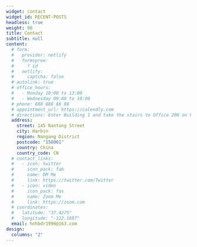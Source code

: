 ```yaml
---
widget: contact
widget_id: RECENT-POSTS
headless: true
weight: 90
title: Contact
subtitle: null
content:
  # form:
  #   provider: netlify
  #   formspree:
  #     ? id
  #   netlify:
  #     captcha: false
  # autolink: true
  # office_hours:
  #   - Monday 10:00 to 13:00
  #   - Wednesday 09:00 to 10:00
  # phone: 888 888 88 88
  # appointment_url: https://calendly.com
  # directions: Enter Building 1 and take the stairs to Office 200 on Floor 2
  address:
    street: 145 Nantong Street
    city: Harbin
    region: Nangang District
    postcode: "150001"
    country: China
    country_code: CN
  # contact_links:
  #   - icon: twitter
  #     icon_pack: fab
  #     name: DM Me
  #     link: https://twitter.com/Twitter
  #   - icon: video
  #     icon_pack: fas
  #     name: Zoom Me
  #     link: https://zoom.com
  # coordinates:
  #   latitude: "37.4275"
  #   longitude: "-122.1697"
  email: hnhbdr1996@163.com
design:
  columns: "2"
---
```

